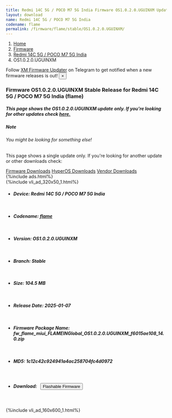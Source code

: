 ```yaml
---
title: Redmi 14C 5G / POCO M7 5G India Firmware OS1.0.2.0.UGUINXM Update
layout: download
name: Redmi 14C 5G / POCO M7 5G India
codename: flame
permalink: /firmware/flame/stable/OS1.0.2.0.UGUINXM/
---
```

<nav aria-label="breadcrumb">
    <ol class="breadcrumb">
        <li class="breadcrumb-item"><a href="/">Home</a></li>
        <li class="breadcrumb-item"><a href="/firmware/">Firmware</a></li>
        <li class="breadcrumb-item"><a href="/firmware/flame/">Redmi 14C 5G / POCO M7 5G India</a></li>
        <li class="breadcrumb-item active" aria-current="page">OS1.0.2.0.UGUINXM</li>
    </ol>
</nav>
<div class="alert alert-primary alert-dismissible fade show" role="alert">
    Follow <a href="https://t.me/XiaomiFirmwareUpdater" class="alert-link">XM Firmware Updater</a> on Telegram to get
    notified when a new firmware releases is out!
    <button type="button" class="close" data-dismiss="alert" aria-label="Close">
        <span aria-hidden="true">&times;</span>
    </button>
</div>
<div class="col-12 mx-auto">
    <h3 class="title bg-light p-2 rounded">Firmware OS1.0.2.0.UGUINXM Stable Release for Redmi 14C 5G / POCO M7 5G India (flame)</h3>
    <h5>This page shows the OS1.0.2.0.UGUINXM update only. If you're looking for other updates check
        <a href="/firmware/flame/">here.</a></h5>
    <div class="card">
        <div class="card-body">
            <h5 class="card-title">Note</h5>
            <h6 class="card-subtitle mb-2 text-muted">You might be looking for something else!</h6>
            <p class="card-text">This page shows a single update only.
                If you're looking for another update or other downloads check:</p>
            <a href="/firmware/" class="card-link">Firmware Downloads</a>
            <a href="/hyperos/" class="card-link">HyperOS Downloads</a>
            <a href="/vendor/" class="card-link">Vendor Downloads</a>
        </div>
    </div>
    {%include ads.html%}
    <div class="row justify-content-center">
        <div class="col-10" id="downloads">
                    <div class="card card-body">
            {%include vli_ad_320x50_1.html%}
            <ul class="list-unstyled">
                <li style="padding-bottom: 10px;">
                    <h5><b>Device: </b>Redmi 14C 5G / POCO M7 5G India</h5>
                </li>
                <li style="padding-bottom: 10px;">
                    <h5><b>Codename: </b> <a href="/firmware/flame/" target="_blank">flame</a> </h5>
                </li>
                <li style="padding-bottom: 10px;">
                    <h5><b>Version: </b>OS1.0.2.0.UGUINXM</h5>
                </li>
                <li style="padding-bottom: 10px;">
                    <h5><b>Branch: </b>Stable</h5>
                </li>
                <li style="padding-bottom: 10px;">
                    <h5><b>Size: </b>104.5 MB</h5>
                </li>
                <li style="padding-bottom: 10px;">
                    <h5><b>Release Date: </b>2025-01-07</h5>
                </li>
                <li style="padding-bottom: 10px;">
                    <h5><b>Firmware Package Name: </b><span id="filename" class="text-dark">fw_flame_miui_FLAMEINGlobal_OS1.0.2.0.UGUINXM_f6015ae108_14.0.zip</span></h5>
                </li>
                <li style="padding-bottom: 10px;">
                    <h5><b>MD5: </b><span id="md5" class="text-muted">1c12c42c924941a4ac258704fc4d0972</span></h5>
                </li>
                <li style="padding-bottom: 10px;">
                    <h5><b>Download: </b><button type="button" id="download" class="btn btn-primary"
                    style="margin: 7px;" onclick="redirect('fw_flame_miui_FLAMEINGlobal_OS1.0.2.0.UGUINXM_f6015ae108_14.0.zip'); return false;"><i class="fa fa-download"></i> Flashable Firmware</button></h5>
                </li>
            </ul>
        </div>
        </div>
        {%include vli_ad_160x600_1.html%}
    </div>
</div>
